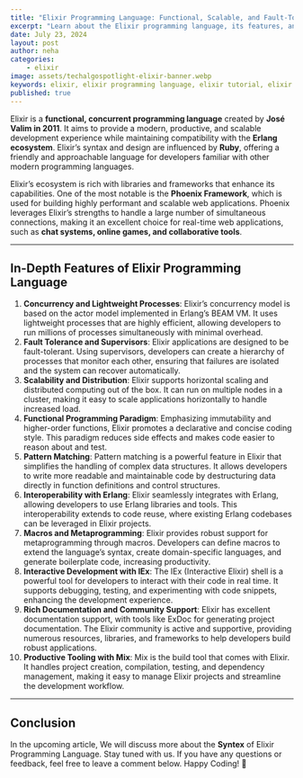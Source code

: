 ```yaml
---
title: "Elixir Programming Language: Functional, Scalable, and Fault-Tolerant"
excerpt: "Learn about the Elixir programming language, its features, and benefits for building functional, scalable, and fault-tolerant applications. This guide covers Elixir's concurrency model, fault tolerance, scalability, functional programming paradigm, and rich ecosystem."
date: July 23, 2024
layout: post
author: neha
categories:
    - elixir
image: assets/techalgospotlight-elixir-banner.webp
keywords: elixir, elixir programming language, elixir tutorial, elixir for beginners, functional programming, fault-tolerant programming
published: true
---
```


Elixir is a **functional, concurrent programming language** created by **José Valim in 2011**. It aims to provide a modern, productive, and scalable development experience while maintaining compatibility with the **Erlang ecosystem**. Elixir’s syntax and design are influenced by **Ruby**, offering a friendly and approachable language for developers familiar with other modern programming languages.

Elixir’s ecosystem is rich with libraries and frameworks that enhance its capabilities. One of the most notable is the **Phoenix Framework**, which is used for building highly performant and scalable web applications. Phoenix leverages Elixir’s strengths to handle a large number of simultaneous connections, making it an excellent choice for real-time web applications, such as **chat systems, online games, and collaborative tools**.

* * *

In-Depth Features of Elixir Programming Language
------------------------------------------------

1.  **Concurrency and Lightweight Processes**: Elixir’s concurrency model is based on the actor model implemented in Erlang’s BEAM VM. It uses lightweight processes that are highly efficient, allowing developers to run millions of processes simultaneously with minimal overhead.
2.  **Fault Tolerance and Supervisors**: Elixir applications are designed to be fault-tolerant. Using supervisors, developers can create a hierarchy of processes that monitor each other, ensuring that failures are isolated and the system can recover automatically.
3.  **Scalability and Distribution**: Elixir supports horizontal scaling and distributed computing out of the box. It can run on multiple nodes in a cluster, making it easy to scale applications horizontally to handle increased load.
4.  **Functional Programming Paradigm**: Emphasizing immutability and higher-order functions, Elixir promotes a declarative and concise coding style. This paradigm reduces side effects and makes code easier to reason about and test.
5.  **Pattern Matching**: Pattern matching is a powerful feature in Elixir that simplifies the handling of complex data structures. It allows developers to write more readable and maintainable code by destructuring data directly in function definitions and control structures.
6.  **Interoperability with Erlang**: Elixir seamlessly integrates with Erlang, allowing developers to use Erlang libraries and tools. This interoperability extends to code reuse, where existing Erlang codebases can be leveraged in Elixir projects.
7.  **Macros and Metaprogramming**: Elixir provides robust support for metaprogramming through macros. Developers can define macros to extend the language’s syntax, create domain-specific languages, and generate boilerplate code, increasing productivity.
8.  **Interactive Development with IEx**: The IEx (Interactive Elixir) shell is a powerful tool for developers to interact with their code in real time. It supports debugging, testing, and experimenting with code snippets, enhancing the development experience.
9.  **Rich Documentation and Community Support**: Elixir has excellent documentation support, with tools like ExDoc for generating project documentation. The Elixir community is active and supportive, providing numerous resources, libraries, and frameworks to help developers build robust applications.
10.  **Productive Tooling with Mix**: Mix is the build tool that comes with Elixir. It handles project creation, compilation, testing, and dependency management, making it easy to manage Elixir projects and streamline the development workflow.

* * *

Conclusion
----------

In the upcoming article, We will discuss more about the **Syntex** of Elixir Programming Language. Stay tuned with us. If you have any questions or feedback, feel free to leave a comment below. Happy Coding! 🚀